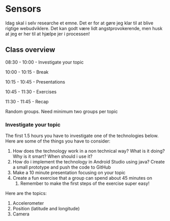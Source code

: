 # Sensors



Idag skal i selv researche et emne. Det er for at gøre jeg klar til at blive rigtige webudviklere. Det kan godt være lidt angstprovokerende, men husk at jeg er her til at hjælpe jer i processen! 



## Class overview

08:30 - 10:00 - Investigate your topic

10:00 - 10:15 - Break

10:15 - 10:45 - Presentations

10:45 - 11:30 - Exercises

11:30 - 11:45 - Recap



Random groups. Need minimum two groups per topic



### Investigate your topic

The first 1.5 hours you have to investigate one of the technologies below. Here are some of the things you have to consider:

1. How does the technology work in a non technical way? What is it doing? Why is it smart? When should i use it?
2. How do i implement the technology in Android Studio using java? Create a small prototype and push the code to GitHub
3. Make a 10 minute presentation focusing on your topic
4. Create a fun exercise that a group can spend about 45 minutes on
   1. Remember to make the first steps of the exercise super easy!



Here are the topics:

1. Accelerometer
2. Position (latitude and longitude)
3. Camera





<!--

For code examples go to: [https://github.com/behu-kea/sensors-android-java](https://github.com/behu-kea/sensors-android-java)

## How sensors work:

In `onCreate` you create a new SensorManager:

```java
sensorManager = (SensorManager) getSystemService(SENSOR_SERVICE);
```



I `onResume` lave en accelerometer vha. SensorManager: 

```java
Sensor accelerometer = sensorManager.getDefaultSensor(Sensor.TYPE_ACCELEROMETER);
```



Tjek om der er en accellerometer og derefter registrer listeneren:

```java
if (accelerometer != null) {
            sensorManager.registerListener(this, accelerometer,
                    SensorManager.SENSOR_DELAY_NORMAL, SensorManager.SENSOR_DELAY_UI);
        }
```



Implementer `SensorEventListener` interfacet og nu får du data fra sensor ved at implementere onSensorChanged metoden



```java
@Override
public void onSensorChanged(SensorEvent event) {
    if (event.sensor.getType() == Sensor.TYPE_ACCELEROMETER) {
        float[] values = event.values;
      	sout(values);
        //textView1.setText("x: "+values[0]+"\ny: "+values[1]+"\nz: "+values[2]);
    } 
}
```



## How location works

First in the `AndroidManifest.xml` file make sure that permissions are asked for:

```xml
<uses-permission android:name="android.permission.ACCESS_COARSE_LOCATION" />
<uses-permission android:name="android.permission.ACCESS_FINE_LOCATION" />
<uses-permission android:name="android.permission.INTERNET" />
```

Now it works quite like the other sensor:

Create a `LocationManager` like this

```java
locationManager = (LocationManager) getSystemService(Context.LOCATION_SERVICE);
```



Now start location updates using this code 

```java
locationManager.requestLocationUpdates(LocationManager.GPS_PROVIDER, 0L, (float) 0, (LocationListener) this);
```



Implement the `LocationListener` interface. Now in the `onLocationChanged` method get the latitude and longitude

```java
@Override
public void onLocationChanged(Location location) {
    textView1 = (TextView) findViewById(R.id.textView1);
    textView1.setText("Latitude:" + location.getLatitude() + ", Longitude:" + location.getLongitude());
}
```



## How camera works

First create a button and an `ImageView` in the `activity_main.xml`

In `onCreate` get the `ImageView`.



When button to take image with is clicked create a new `cameraIntent` and start the activity

```java
Intent cameraIntent = new Intent(android.provider.MediaStore.ACTION_IMAGE_CAPTURE);
startActivityForResult(cameraIntent, CAMERA_REQUEST);
```

Now when the camera comes back with an image taken the `onActivityResult` gets called. We can now get the data from the image and put into the `ImageView`



```java
protected void onActivityResult(int requestCode, int resultCode, Intent data) {
    super.onActivityResult(requestCode, resultCode, data);
    if (requestCode == CAMERA_REQUEST) {
        Bitmap photo = (Bitmap) data.getExtras().get("data");
        imageView.setImageBitmap(photo);
    }
}
```

`CAMERA_REQUEST` is just a number that identifies that intent. It could have been literally any number. 



## Ressources



### Sensors

- https://www.youtube.com/watch?v=reDLrzGyAfk&list=PL_CeQH2n4d4FJnPGpcNL8Byk96TGyoNDj
- https://developer.android.com/guide/topics/sensors/sensors_position
- https://developer.android.com/guide/topics/sensors/sensors_motion
- https://developer.android.com/guide/topics/sensors



### Location

Husk at give lokationsadgang til appen!

- https://javapapers.com/android/get-current-location-in-android/



### Camera

- 



-->









